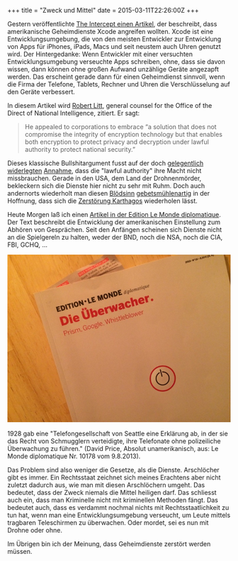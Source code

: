 +++
title = "Zweck und Mittel"
date = 2015-03-11T22:26:00Z
+++

Gestern veröffentlichte [The Intercept einen Artikel](https://firstlook.org/theintercept/2015/03/10/ispy-cia-campaign-steal-apples-secrets/), der beschreibt, dass amerikanische Geheimdienste Xcode angreifen wollten. Xcode ist eine Entwicklungsumgebung, die von den meisten Entwickler zur Entwicklung von Apps für iPhones, iPads, Macs und seit neustem auch Uhren genutzt wird. Der Hintergedanke: Wenn Entwickler mit einer versuchten Entwicklungsumgebung verseuchte Apps schreiben, ohne, dass sie davon wissen, dann können ohne großen Aufwand unzählige Geräte angezapft werden. Das erscheint gerade dann für einen Geheimdienst sinnvoll, wenn die Firma der Telefone, Tablets, Rechner und Uhren die Verschlüsselung auf den Geräte verbessert. 

<!-- more -->

In diesem Artikel wird [Robert Litt](https://en.wikipedia.org/wiki/Robert_S._Litt), general counsel for the Office of the Direct of National Intelligence, zitiert. Er sagt:

> He appealed to corporations to embrace “a solution that does not compromise the integrity of encryption technology but that enables both encryption to protect privacy and decryption under lawful authority to protect national security.”

Dieses klassische Bullshitargument fusst auf der doch [gelegentlich](https://netzpolitik.org/2011/untersuchung-vorratsdatenspeicherung-ist-ineffektiv/) [widerlegten](https://netzpolitik.org/2011/untersuchung-vorratsdatenspeicherung-ist-ineffektiv/) [Annahme](http://www.gutjahr.biz/2011/05/die-anti-terror-luege/), dass die "lawful authority" ihre Macht nicht missbrauchen. Gerade in den USA, dem Land der Drohnenmörder, bekleckern sich die Dienste hier nicht zu sehr mit Ruhm. Doch auch andernorts wiederholt man diesen [Blödsinn](http://www.gdp.de/id/p101115) [gebetsmühlenartig](https://www.youtube.com/watch?v=GtN-lpGUVUA) in der Hoffnung, dass sich die [Zerstörung Karthagos](https://de.wikipedia.org/wiki/Ceterum_censeo_Carthaginem_esse_delendam) wiederholen lässt.

Heute Morgen laß ich einen [Artikel in der Edition Le Monde diplomatique](http://www.monde-diplomatique.de/pm/2013/08/09.mondeText.artikel,a0011.idx,5). Der Text beschreibt die Entwicklung der amerikanischen Einstellung zum Abhören von Gesprächen. Seit den Anfängen scheinen sich Dienste nicht an die Spielgereln zu halten, weder der BND, noch die NSA, noch die CIA, FBI, GCHQ, ...

![Cover der Edition Le Monde diplomatique. Das Thema des Heftes ist: Die Überwacher. Prism, Google, Whistleblower](/img/IMG_15.jpg)

1928 gab eine "Telefongesellschaft von Seattle eine Erklärung ab, in der sie das Recht von Schmugglern verteidigte, ihre Telefonate ohne polizeiliche Überwachung zu führen." (David Price, Absolut unamerikanisch, aus: Le Monde diplomatique Nr. 10178 vom 9.8.2013).

Das Problem sind also weniger die Gesetze, als die Dienste. Arschlöcher gibt es immer. Ein Rechtsstaat zeichnet sich meines Erachtens aber nicht zuletzt dadurch aus, wie man mit diesen Arschlöchern umgeht. Das bedeutet, dass der Zweck niemals die Mittel heiligen darf. Das schliesst auch ein, dass man Kriminelle nicht mit kriminellen Methoden fängt. Das bedeutet auch, dass es verdammt nochmal nichts mit Rechtsstaatlichkeit zu tun hat, wenn man eine Entwicklungsumgebung verseucht, um Leute mittels tragbaren Teleschirmen zu überwachen. Oder mordet, sei es nun mit Drohne oder ohne.

Im Übrigen bin ich der Meinung, dass Geheimdienste zerstört werden müssen.
